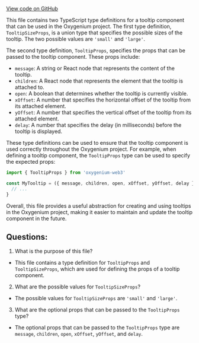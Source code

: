 [View code on GitHub](https://github.com/oxygenium-network/oxygenium-web3/packages/web3-react/src/components/Common/Tooltip/types.ts)

This file contains two TypeScript type definitions for a tooltip component that can be used in the Oxygenium project. The first type definition, `TooltipSizeProps`, is a union type that specifies the possible sizes of the tooltip. The two possible values are `'small'` and `'large'`. 

The second type definition, `TooltipProps`, specifies the props that can be passed to the tooltip component. These props include:

- `message`: A string or React node that represents the content of the tooltip.
- `children`: A React node that represents the element that the tooltip is attached to.
- `open`: A boolean that determines whether the tooltip is currently visible.
- `xOffset`: A number that specifies the horizontal offset of the tooltip from its attached element.
- `yOffset`: A number that specifies the vertical offset of the tooltip from its attached element.
- `delay`: A number that specifies the delay (in milliseconds) before the tooltip is displayed.

These type definitions can be used to ensure that the tooltip component is used correctly throughout the Oxygenium project. For example, when defining a tooltip component, the `TooltipProps` type can be used to specify the expected props:

```typescript
import { TooltipProps } from 'oxygenium-web3'

const MyTooltip = ({ message, children, open, xOffset, yOffset, delay }: TooltipProps) => {
  // ...
}
```

Overall, this file provides a useful abstraction for creating and using tooltips in the Oxygenium project, making it easier to maintain and update the tooltip component in the future.
## Questions: 
 1. What is the purpose of this file?
- This file contains a type definition for `TooltipProps` and `TooltipSizeProps`, which are used for defining the props of a tooltip component.

2. What are the possible values for `TooltipSizeProps`?
- The possible values for `TooltipSizeProps` are `'small'` and `'large'`.

3. What are the optional props that can be passed to the `TooltipProps` type?
- The optional props that can be passed to the `TooltipProps` type are `message`, `children`, `open`, `xOffset`, `yOffset`, and `delay`.